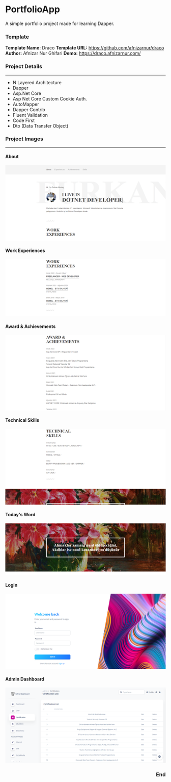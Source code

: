 # PortfolioApp
A simple portfolio project made for learning Dapper.

### Template
**Template Name:** Draco
**Template URL:** https://github.com/afnizarnur/draco
**Author:** Afnizar Nur Ghifari
**Demo:** https://draco.afnizarnur.com/

### Project Details
------------
- N Layered Architecture
- Dapper
- Asp.Net Core
- Asp Net Core Custom Cookie Auth.
- AutoMapper
- Dapper Contrib
- Fluent Validation
- Code First
- Dto (Data Transfer Object)

### Project Images
------------
#### About
![github](/PortfolioApp.Web/wwwroot/Project_Images/1.PNG)

#### Work Experiences
![github](/PortfolioApp.Web/wwwroot/Project_Images/2.PNG)

#### Award & Achievements
![github](/PortfolioApp.Web/wwwroot/Project_Images/3.PNG)

#### Technical Skills
![github](/PortfolioApp.Web/wwwroot/Project_Images/4.PNG)

#### Today's Word
![github](/PortfolioApp.Web/wwwroot/Project_Images/5.PNG)

#### Login
![github](/PortfolioApp.Web/wwwroot/Project_Images/6.PNG)

#### Admin Dashboard
![github](/PortfolioApp.Web/wwwroot/Project_Images/7.PNG)

####  <h3 style="text-align:right;">End</h3>
